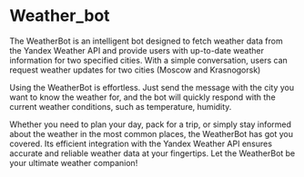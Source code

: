 # Weather_bot
The WeatherBot is an intelligent bot designed to fetch weather data from the Yandex Weather API and provide users with up-to-date weather information for two specified cities. With a simple conversation, users can request weather updates for two cities (Moscow and Krasnogorsk) 

Using the WeatherBot is effortless. Just send the message with the city you want to know the weather for, and the bot will quickly respond with the current weather conditions, such as temperature, humidity.

Whether you need to plan your day, pack for a trip, or simply stay informed about the weather in the most common places, the WeatherBot has got you covered. Its efficient integration with the Yandex Weather API ensures accurate and reliable weather data at your fingertips. Let the WeatherBot be your ultimate weather companion!
